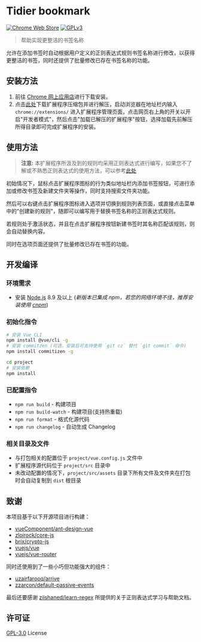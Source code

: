 # Tidier bookmark

[![Chrome Web Store](https://img.shields.io/chrome-web-store/v/ecdhgoljkpghgkdcbejhepnkhnogmklj.svg?maxAge=86400)](https://chrome.google.com/webstore/detail/tidier-bookmark/ecdhgoljkpghgkdcbejhepnkhnogmklj) [![GPLv3](https://img.shields.io/badge/License-GPLv3-green)](/LICENSE.md)

> 帮助实现更整洁的书签名称

允许在添加书签时自动根据用户定义的正则表达式规则书签名称进行修改，以获得更整洁的书签，同时还提供了批量修改已存在书签名称的功能。

## 安装方法

1. 前往 [Chrome 网上应用店](https://chrome.google.com/webstore/detail/tidier-bookmark/ecdhgoljkpghgkdcbejhepnkhnogmklj)进行下载安装。
2. 点击[此处](https://github.com/LightAPIs/tidier-bookmark/releases/latest)下载扩展程序压缩包并进行解压，启动浏览器在地址栏内输入 `chrome://extensions/` 进入扩展程序管理页面，点击网页右上角的开关以开启"开发者模式"，然后点击"加载已解压的扩展程序"按钮，选择加载先前解压所得目录即可完成扩展程序的安装。

## 使用方法

> **注意:** 本扩展程序所汲及到的规则均采用正则表达式进行编写，如果您不了解或不熟悉正则表达式的使用方法，可以参考[此处](https://github.com/ziishaned/learn-regex/blob/master/translations/README-cn.md)

初始情况下，鼠标点击扩展程序图标的行为类似地址栏内添加书签按钮，可进行添加或修改书签及新建文件夹等操作，同时支持搜索文件夹功能。

然后可以右键点击扩展程序图标进入选项并切换到规则列表页面，或直接点击菜单中的"创建新的规则"，随即可以编写用于替换书签名称的正则表达式规则。

若规则处于激活状态，并且在点击扩展程序按钮新建书签时其名称匹配该规则，则会自动替换内容。

同时在选项页面还提供了批量修改已存在书签的功能。

## 开发编译

### 环境需求

- 安装 [Node.js](https://nodejs.org/) 8.9 及以上 (*新版本已集成 npm，若您的网络环境不佳，推荐安装使用 [cnpm](https://github.com/cnpm/cnpm)*)

### 初始化指令

```bash
# 安装 Vue CLI
npm install @vue/cli -g
# 安装 commitzen (可选，安装后可支持使用 `git cz` 替代 `git commit` 命令)
npm install commitizen -g

cd project
# 安装依赖
npm install
```

### 已配置指令

* `npm run build` - 构建项目
* `npm run build-watch` - 构建项目(支持热重载)
* `npm run format` - 格式化源代码
* `npm run changelog` - 自动生成 Changelog

### 相关目录及文件

- 与打包相关的配置位于 `project/vue.config.js` 文件中
- 扩展程序源代码位于 `project/src` 目录中
- 未改动配置的情况下，`project/src/assets` 目录下所有文件及文件夹在打包时会自动复制到 `dist` 根目录

## 致谢

本项目基于以下开源项目进行构建：

- [vueComponent/ant-design-vue](https://github.com/vueComponent/ant-design-vue)
- [zloirock/core-js](https://github.com/zloirock/core-js)
- [brix/crypto-js](https://github.com/brix/crypto-js)
- [vuejs/vue](https://github.com/vuejs/vue)
- [vuejs/vue-router](https://github.com/vuejs/vue-router)

同时还使用到了一些小巧但功能强大的组件：

- [uzairfarooq/arrive](https://github.com/uzairfarooq/arrive)
- [zzarcon/default-passive-events](https://github.com/zzarcon/default-passive-events)

最后还要感谢 [ziishaned/learn-regex](https://github.com/ziishaned/learn-regex) 所提供的关于正则表达式学习与帮助文档。

## 许可证

[GPL-3.0](/LICENSE.md) License